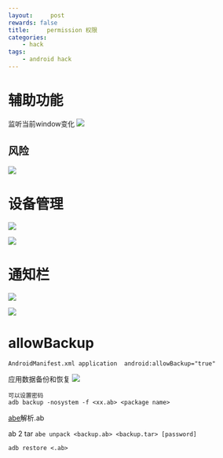 ```yaml
---
layout:     post
rewards: false
title:     permission 权限
categories:
    - hack
tags:
    - android hack
---
```


# 辅助功能
监听当前window变化
![](https://tva1.sinaimg.cn/large/006tNc79gy1fzs288x1spj31ey0s0qbk.jpg)


## 风险
![](https://tva4.sinaimg.cn/large/006tNc79gy1fzs2bmm3a0j31g00jawlw.jpg)

# 设备管理
![](https://tva1.sinaimg.cn/large/006tNc79gy1fzs2e98o25j31bg0u0dpl.jpg)

![](https://tva4.sinaimg.cn/large/006tNc79gy1fzs2eknkzxj31fu0lkjui.jpg)

# 通知栏

![](https://tva3.sinaimg.cn/large/006tNc79gy1fzs2gksmrjj31hg0p0tgi.jpg)

![](https://tva3.sinaimg.cn/large/006tNc79gy1fzs2gxsyjpj31gi0gijv0.jpg)


# allowBackup

`AndroidManifest.xml application  android:allowBackup="true"`

应用数据备份和恢复
![](https://tva1.sinaimg.cn/large/006tNc79gy1fzsbbo0bjjj31fy0sm7kf.jpg)

```
可以设置密码
adb backup -nosystem -f <xx.ab> <package name>
```

[abe](https://github.com/nelenkov/android-backup-extractor)解析.ab

ab 2 tar
`abe unpack <backup.ab> <backup.tar> [password]`

`adb restore <.ab>`